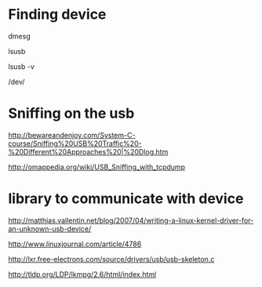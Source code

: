 # Finding device

dmesg

lsusb

lsusb -v

/dev/
 

# Sniffing on the usb

http://bewareandenjoy.com/System-C-course/Sniffing%20USB%20Traffic%20-%20Different%20Approaches%20|%20Dlog.htm

http://omappedia.org/wiki/USB_Sniffing_with_tcpdump

# library to communicate with device

http://matthias.vallentin.net/blog/2007/04/writing-a-linux-kernel-driver-for-an-unknown-usb-device/

http://www.linuxjournal.com/article/4786

http://lxr.free-electrons.com/source/drivers/usb/usb-skeleton.c

http://tldp.org/LDP/lkmpg/2.6/html/index.html
